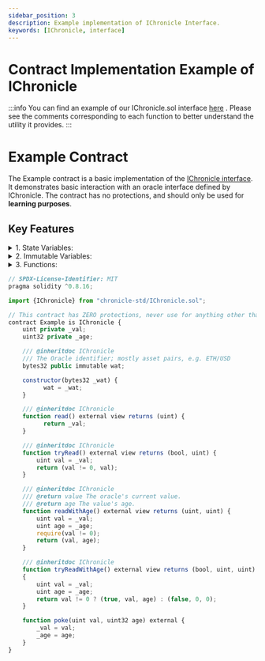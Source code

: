 ```yaml
---
sidebar_position: 3
description: Example implementation of IChronicle Interface.
keywords: [IChronicle, interface]
---
```

# Contract Implementation Example of IChronicle

:::info
You can find an example of our IChronicle.sol interface [here](https://github.com/chronicleprotocol/chronicle-std/blob/ea9afe78a1d33245afcdbcc3f530ee9cbd7cde28/src/IChronicle.sol#L4) . Please see the comments corresponding to each function to better understand the utility it provides. 
:::


# Example Contract

The Example contract is a basic implementation of the [IChronicle interface](https://github.com/chronicleprotocol/chronicle-std/blob/ea9afe78a1d33245afcdbcc3f530ee9cbd7cde28/src/IChronicle.sol#L4).  It demonstrates basic interaction with an oracle interface defined by IChronicle.
The contract has no protections, and should only be used for **learning purposes**. 
## Key Features

<details>
    <summary>1. State Variables:</summary>

    `_val`: Stores the current value from the oracle.

    `_age`: Stores the age of the value.
</details>

<details>
   <summary>2. Immutable Variables:</summary>
  
    `wat`: A public immutable variable set during contract deployment that represents the Oracle's identifier.

</details>

<details>
    <summary>3. Functions:</summary>

**`read()`**:
    Returns the current value of the Oracle stored in `_val`.

**`tryRead()`**:
    Checks if `_val` is non-zero and returns a tuple with a boolean result and the value of `_val`.
    If `_val` is non-zero, it returns `(true, val)`; otherwise, it returns `(false, val)`.

**`readWithAge()`**:
    Retrieves the values of `_val` and `_age`, checks that `_val` is non-zero, and returns a tuple with these two values. If `_val` is zero, the function call will fail, and no values will be returned.

**`tryReadWithAge()`**:
     Checks if `_val` is non-zero and returns a tuple indicating the result of this check along with the values of `_val` and `_age` (or zeros if `_val` is zero). 

**`poke()`**:
    Allows an external caller to update the values of the state variables `_val` and `_age`. This function can be used to set or change the Oracle's value and its age.

</details>

```js
// SPDX-License-Identifier: MIT
pragma solidity ^0.8.16;

import {IChronicle} from "chronicle-std/IChronicle.sol";

// This contract has ZERO protections, never use for anything other than learning!
contract Example is IChronicle {
    uint private _val;
    uint32 private _age;

    /// @inheritdoc IChronicle
    /// The Oracle identifier; mostly asset pairs, e.g. ETH/USD
    bytes32 public immutable wat;

    constructor(bytes32 _wat) {
          wat = _wat;        
    }

    /// @inheritdoc IChronicle
    function read() external view returns (uint) {
          return _val;
    }

    /// @inheritdoc IChronicle
    function tryRead() external view returns (bool, uint) {
        uint val = _val;
        return (val != 0, val);
    }

    /// @inheritdoc IChronicle
    /// @return value The oracle's current value.
    /// @return age The value's age.
    function readWithAge() external view returns (uint, uint) {
        uint val = _val;
        uint age = _age;
        require(val != 0);
        return (val, age);
    }

    /// @inheritdoc IChronicle
    function tryReadWithAge() external view returns (bool, uint, uint)
    {
        uint val = _val;
        uint age = _age;
        return val != 0 ? (true, val, age) : (false, 0, 0);
    }

    function poke(uint val, uint32 age) external {
        _val = val;
        _age = age;
    }
}

```
